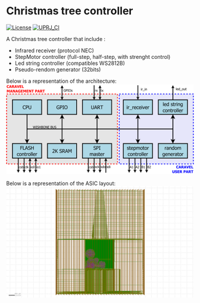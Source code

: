 # Christmas tree controller

[![License](https://img.shields.io/badge/License-Apache%202.0-blue.svg)](https://opensource.org/licenses/Apache-2.0) [![UPRJ_CI](https://github.com/JulienOury/ChristmasTreeController/actions/workflows/user_project_ci.yml/badge.svg)](https://github.com/JulienOury/ChristmasTreeController/actions/workflows/user_project_ci.yml)

A Christmas tree controller that include  :
 - Infrared receiver (protocol NEC)
 - StepMotor controller (full-step, half-step, with strenght control)
 - Led string controller (compatibles WS2812B)
 - Pseudo-rendom generator (32bits)

Below is a representation of the architecture:
![multi macro](pictures/soc_architecture.png)

Below is a representation of the ASIC layout:
![multi macro](pictures/layout.png)

